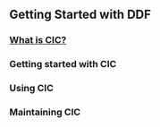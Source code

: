 ## Getting Started with DDF

### [What is CIC?](/WhatIsCIC.md)
### Getting started with CIC
### Using CIC
### Maintaining CIC
